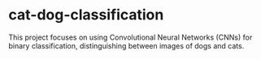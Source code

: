 # cat-dog-classification
This project focuses on using Convolutional Neural Networks (CNNs) for binary classification, distinguishing between images of dogs and cats.
